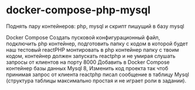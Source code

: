 # docker-compose-php-mysql
Поднять пару контейнеров: php, mysql и скрипт пишущий в базу mysql

Docker Compose
  Создать пусковой конфигурационный файл,
 подключить php контейнер,
 подготовить папку с кодом в которой будет наш тестовый reactPHP
 монтировать в php контейнер папку с твоим кодом, контейнер должен запускать reactphp и не умирая слушать запросы от клиентов на порту 8000
 Добавить в Docker Compose контейнер базы данных Mysql 8,
 Изменить код проекта так чтоб принимая запрос от клиента reactphp писал сообщение в таблицу Mysql (структура таблицы максимально простая и не играет роли в задании).
